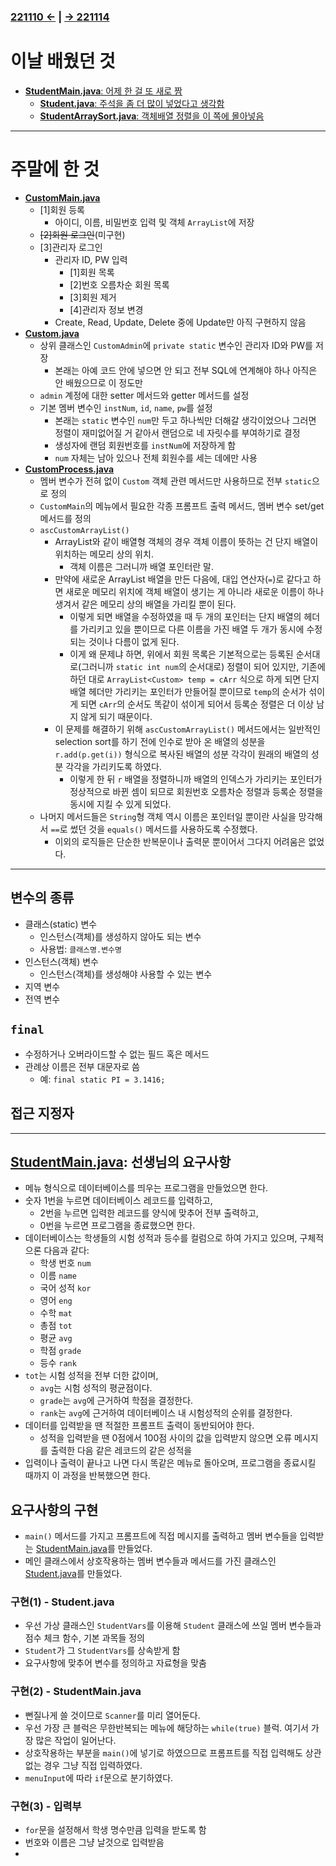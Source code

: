 ﻿#
### [221110 ←](../../221011-221202_JAVA_BASICS/22-11/221110) | [→ 221114](../../221011-221202_JAVA_BASICS/22-11/221114/)

# 이날 배웠던 것

- [**StudentMain.java**: 어제 한 걸 또 새로 짬](../../221011-221202_JAVA_BASICS/22-11/221111/javastudy/StudentMain.java)
    - [**Student.java**: 주석을 좀 더 많이 넣었다고 생각함](../../221011-221202_JAVA_BASICS/22-11/221111/javastudy/Student.java)
    - [**StudentArraySort.java**: 객체배열 정렬을 이 쪽에 몰아넣음](../../221011-221202_JAVA_BASICS/22-11/221111/javastudy/StudentArraySort.java)

---

# 주말에 한 것

- [**CustomMain.java**](../../221011-221202_JAVA_BASICS/22-11/221111/javastudy/CustomMain.java)
    - [1]회원 등록
        - 아이디, 이름, 비밀번호 입력 및 객체 `ArrayList`에 저장
    - ~~[2]회원 로그인~~(미구현)
    - [3]관리자 로그인
        - 관리자 ID, PW 입력
            - [1]회원 목록
            - [2]번호 오름차순 회원 목록
            - [3]회원 제거
            - [4]관리자 정보 변경
        - Create, Read, Update, Delete 중에 Update만 아직 구현하지 않음
- [**Custom.java**](../../221011-221202_JAVA_BASICS/22-11/221111/javastudy/Custom.java)
    - 상위 클래스인 `CustomAdmin`에 `private static` 변수인 관리자 ID와 PW를 저장
        - 본래는 아예 코드 안에 넣으면 안 되고 전부 SQL에 연계해야 하나 아직은 안 배웠으므로 이 정도만
    - `admin` 계정에 대한 setter 메서드와 getter 메서드를 설정
    - 기본 멤버 변수인 `instNum`, `id`, `name`, `pw`를 설정
        - 본래는 `static` 변수인 `num`만 두고 하나씩만 더해갈 생각이었으나 그러면 정렬이 재미없어질 거 같아서 랜덤으로 네 자릿수를 부여하기로 결정
        - 생성자에 랜덤 회원번호를 `instNum`에 저장하게 함
        - `num` 자체는 남아 있으나 전체 회원수를 세는 데에만 사용
- [**CustomProcess.java**](../../221011-221202_JAVA_BASICS/22-11/221111/javastudy/CustomProcess.java)
    - 멤버 변수가 전혀 없이 `Custom` 객체 관련 메서드만 사용하므로 전부 `static`으로 정의
    - `CustomMain`의 메뉴에서 필요한 각종 프롬프트 출력 메서드, 멤버 변수 set/get 메서드를 정의
    - `ascCustomArrayList()`
        - ArrayList와 같이 배열형 객체의 경우 객체 이름이 뜻하는 건 단지 배열이 위치하는 메모리 상의 위치.
            - 객체 이름은 그러니까 배열 포인터란 말.
        - 만약에 새로운 ArrayList 배열을 만든 다음에, 대입 연산자(`=`)로 같다고 하면 새로운 메모리 위치에 객체 배열이 생기는 게 아니라 새로운 이름이 하나 생겨서 같은 메모리 상의 배열을 가리킬 뿐이 된다.
            - 이렇게 되면 배열을 수정하였을 때 두 개의 포인터는 단지 배열의 헤더를 가리키고 있을 뿐이므로 다른 이름을 가진 배열 두 개가 동시에 수정되는 것이나 다름이 없게 된다.
            - 이게 왜 문제냐 하면, 위에서 회원 목록은 기본적으로는 등록된 순서대로(그러니까 `static int num`의 순서대로) 정렬이 되어 있지만, 기존에 하던 대로 `ArrayList<Custom> temp = cArr` 식으로 하게 되면 단지 배열 헤더만 가리키는 포인터가 만들어질 뿐이므로 `temp`의 순서가 섞이게 되면 `cArr`의 순서도 똑같이 섞이게 되어서 등록순 정렬은 더 이상 남지 않게 되기 때문이다.
        - 이 문제를 해결하기 위해 `ascCustomArrayList()` 메서드에서는 일반적인 selection sort를 하기 전에 인수로 받아 온 배열의 성분을 `r.add(p.get(i))` 형식으로 복사된 배열의 성분 각각이 원래의 배열의 성분 각각을 가리키도록 하였다.
            - 이렇게 한 뒤 `r` 배열을 정렬하니까 배열의 인덱스가 가리키는 포인터가 정상적으로 바뀐 셈이 되므로 회원번호 오름차순 정렬과 등록순 정렬을 동시에 지킬 수 있게 되었다.
    - 나머지 메서드들은 `String`형 객체 역시 이름은 포인터일 뿐이란 사실을 망각해서 `==`로 썼던 것을 `equals()` 메서드를 사용하도록 수정했다.
        - 이외의 로직들은 단순한 반복문이나 출력문 뿐이어서 그다지 어려움은 없었다.

---

## 변수의 종류

- 클래스(static) 변수
    - 인스턴스(객체)를 생성하지 않아도 되는 변수
    - 사용법: `클래스명.변수명`
- 인스턴스(객체) 변수
    - 인스턴스(객체)를 생성해야 사용할 수 있는 변수
- 지역 변수
- 전역 변수

## `final`

- 수정하거나 오버라이드할 수 없는 필드 혹은 메서드
- 관례상 이름은 전부 대문자로 씀
    - 예: `final static PI = 3.1416;`

## 접근 지정자

---

## [StudentMain.java](../../221011-221202_JAVA_BASICS/22-11/221111/javastudy/StudentMain.java): 선생님의 요구사항

- 메뉴 형식으로 데이터베이스를 띄우는 프로그램을 만들었으면 한다.
- 숫자 1번을 누르면 데이터베이스 레코드를 입력하고,
    - 2번을 누르면 입력한 레코드를 양식에 맞추어 전부 출력하고,
    - 0번을 누르면 프로그램을 종료했으면 한다.
- 데이터베이스는 학생들의 시험 성적과 등수를 컬럼으로 하여 가지고 있으며, 구체적으론 다음과 같다:
    - 학생 번호 `num`
    - 이름 `name`
    - 국어 성적 `kor`
    - 영어 `eng`
    - 수학 `mat`
    - 총점 `tot`
    - 평균 `avg`
    - 학점 `grade`
    - 등수 `rank`
- `tot`는 시험 성적을 전부 더한 값이며,
    - `avg`는 시험 성적의 평균점이다.
    - `grade`는 `avg`에 근거하여 학점을 결정한다.
    - `rank`는 `avg`에 근거하여 데이터베이스 내 시험성적의 순위를 결정한다.
- 데이터를 입력받을 땐 적절한 프롬프트 출력이 동반되어야 한다.
    - 성적을 입력받을 땐 0점에서 100점 사이의 값을 입력받지 않으면 오류 메시지를 출력한 다음 같은 레코드의 같은 성적을 
- 입력이나 출력이 끝나고 나면 다시 똑같은 메뉴로 돌아오며, 프로그램을 종료시킬 때까지 이 과정을 반복했으면 한다.

## 요구사항의 구현

- `main()` 메서드를 가지고 프롬프트에 직접 메시지를 출력하고 멤버 변수들을 입력받는 [StudentMain.java](../../221011-221202_JAVA_BASICS/22-11/221111/javastudy/StudentMain.java)를 만들었다.
- 메인 클래스에서 상호작용하는 멤버 변수들과 메서드를 가진 클래스인 [Student.java](../../221011-221202_JAVA_BASICS/22-11/221111/javastudy/Student.java)를 만들었다.

### 구현(1) - Student.java

- 우선 가상 클래스인 `StudentVars`를 이용해 `Student` 클래스에 쓰일 멤버 변수들과 점수 체크 함수, 기본 과목들 정의
- `Student`가 그 `StudentVars`를 상속받게 함
- 요구사항에 맞추어 변수를 정의하고 자료형을 맞춤

### 구현(2) - StudentMain.java

- 뻔질나게 쓸 것이므로 `Scanner`를 미리 열어둔다.
- 우선 가장 큰 블럭은 무한반복되는 메뉴에 해당하는 `while(true)` 블럭. 여기서 가장 많은 작업이 일어난다.
- 상호작용하는 부분을 `main()`에 넣기로 하였으므로 프롬프트를 직접 입력해도 상관없는 경우 그냥 직접 입력하였다.
- `menuInput`에 따라 `if`문으로 분기하였다.

### 구현(3) - 입력부

- `for`문을 설정해서 학생 명수만큼 입력을 받도록 함
- 번호와 이름은 그냥 날것으로 입력받음
- 